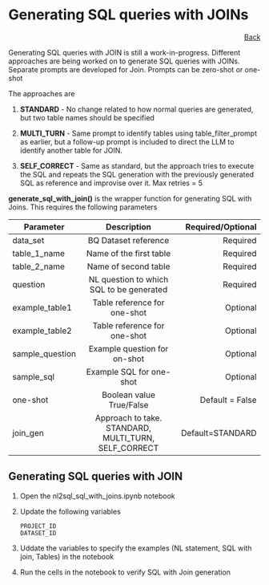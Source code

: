 # Generating SQL queries with JOINs
<div style="text-align: right">

[Back](README.md)
</div>

Generating SQL queries with JOIN is still a work-in-progress.  Different approaches are being worked on to generate SQL queries with JOINs.  Separate prompts are developed for Join.  Prompts can be zero-shot or one-shot

The approaches are

1. **STANDARD** - No change related to how normal queries are generated, but two table names should be specified

2. **MULTI_TURN** - Same prompt to identify tables using table_filter_prompt as earlier, but a follow-up prompt is included to direct the LLM to identify another table for JOIN.

3. **SELF_CORRECT** - Same as standard, but the approach tries to execute the SQL and repeats the SQL generation with the previously generated SQL as reference and improvise over it.  Max retries = 5


**generate_sql_with_join(<parameters>)** is the wrapper function for generating SQL with Joins.  This requires the following parameters

| Parameter   |      Description      |  Required/Optional |
|-------------|:---------------------:|-------------------:|
| data_set    |  BQ Dataset reference | Required |
| table_1_name | Name of the first table   |   Required |
| table_2_name | Name of second table |   Required |
| question     | NL question to which SQL to be generated |    Required |
| example_table1 | Table reference for one-shot |    Optional |
| example_table2 | Table reference for one-shot |    Optional |
| sample_question | Example question for on-shot |    Optional |
| sample_sql | Example SQL for one-shot|    Optional |
| one-shot | Boolean value True/False |    Default = False |
| join_gen | Approach to take. STANDARD, MULTI_TURN, SELF_CORRECT |    Default=STANDARD      |

## Generating SQL queries with JOIN

1. Open the nl2sql_sql_with_joins.ipynb notebook

2. Update the following variables

    ```
    PROJECT_ID
    DATASET_ID
    ```
3. Uddate the variables to specify the examples (NL statement, SQL with join, Tables) in the notebook 

3. Run the cells in the notebook to verify SQL with Join generation